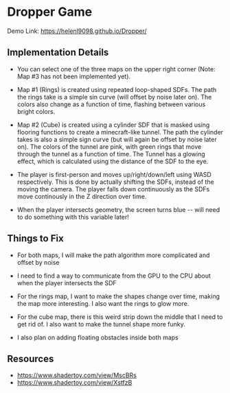 # Dropper Game

Demo Link: https://helenl9098.github.io/Dropper/

## Implementation Details

- You can select one of the three maps on the upper right corner (Note: Map #3 has not been implemented yet).

- Map #1 (Rings) is created using repeated loop-shaped SDFs. The path the rings take is a simple sin curve (will offset by noise later on). The colors also change as a function of time, flashing between various bright colors.

- Map #2 (Cube) is created using a cylinder SDF that is masked using flooring functions to create a minecraft-like tunnel. The path the cylinder takes is also a simple sign curve (but will again be offset by noise later on). The colors of the tunnel are pink, with green rings that move through the tunnel as a function of time. The Tunnel has a glowing effect, which is calculated using the distance of the SDF to the eye. 

- The player is first-person and moves up/right/down/left using WASD respectively. This is done by actually shifting the SDFs, instead of the moving the camera. The player falls down continuously as the SDFs move continously in the Z direction over time.

- When the player intersects geometry, the screen turns blue -- will need to do something with this variable later!


## Things to Fix

- For both maps, I will make the path algorithm more complicated and offset by noise

- I need to find a way to communicate from the GPU to the CPU about when the player intersects the SDF

- For the rings map, I want to make the shapes change over time, making the map more interesting. I also want the rings to glow more.  

- For the cube map, there is this weird strip down the middle that I need to get rid of. I also want to make the tunnel shape more funky.

- I also plan on adding floating obstacles inside both maps


## Resources

- https://www.shadertoy.com/view/MscBRs
- https://www.shadertoy.com/view/XstfzB

